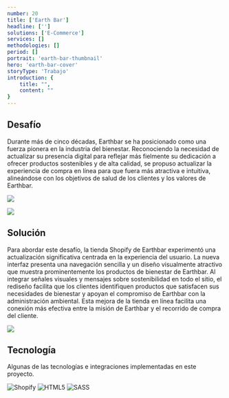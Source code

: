 ```yaml
---
number: 20
title: ['Earth Bar']
headline: ['']
solutions: ['E-Commerce']
services: []
methodologies: []
period: []
portrait: 'earth-bar-thumbnail'
hero: 'earth-bar-cover'
storyType: 'Trabajo'
introduction: {
    title: "",
    content: ""
}
---
```



## Desafío

Durante más de cinco décadas, Earthbar se ha posicionado como una fuerza pionera en la industria del bienestar. Reconociendo la necesidad de actualizar su presencia digital para reflejar más fielmente su dedicación a ofrecer productos sostenibles y de alta calidad, se propuso actualizar la experiencia de compra en línea para que fuera más atractiva e intuitiva, alineándose con los objetivos de salud de los clientes y los valores de Earthbar.

![](/work/earth-bar-figure-01.jpg)

![](/work/earth-bar-figure-02.jpg)

## Solución

Para abordar este desafío, la tienda Shopify de Earthbar experimentó una actualización significativa centrada en la experiencia del usuario. La nueva interfaz presenta una navegación sencilla y un diseño visualmente atractivo que muestra prominentemente los productos de bienestar de Earthbar. Al integrar señales visuales y mensajes sobre sostenibilidad en todo el sitio, el rediseño facilita que los clientes identifiquen productos que satisfacen sus necesidades de bienestar y apoyan el compromiso de Earthbar con la administración ambiental. Esta mejora de la tienda en línea facilita una conexión más efectiva entre la misión de Earthbar y el recorrido de compra del cliente.

![](/work/earth-bar-figure-03.jpg)

## Tecnología

Algunas de las tecnologías e integraciones implementadas en este proyecto.

<div class="story_story__mainContent__technologies__v5XXm">
  <div class="story_story__mainContent__technologies__images__6NSg5">
    <div>
      <img loading="lazy" src="/technologies/shopify.svg" alt="Shopify"/>
      <img loading="lazy" src="/technologies/html.svg" alt="HTML5"/>
      <img loading="lazy" src="/technologies/sass.svg" alt="SASS"/>
    </div>
  </div>
</div>
